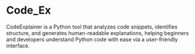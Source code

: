 # Code_Ex
CodeExplainer is a Python tool that analyzes code snippets, identifies structure, and generates human-readable explanations, helping beginners and developers understand Python code with ease via a user-friendly interface.
